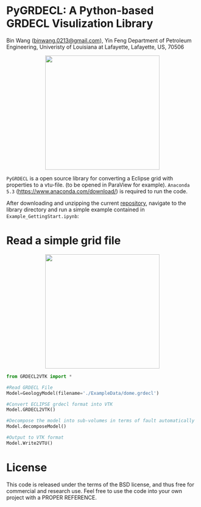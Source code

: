 PyGRDECL: A Python-based GRDECL Visulization Library
==============================================================================================
Bin Wang (binwang.0213@gmail.com), Yin Feng
Department of Petroleum Engineering, Univeristy of Louisiana at Lafayette, Lafayette, US, 70506

<p align="center">
  <img src = "https://github.com/BinWang0213/PyGRDECL/blob/master/img/GridPreview.png" height="300">
</p>

`PyGRDECL` is a open source library for converting a Eclipse grid with properties to a vtu-file.
(to be opened in ParaView for example). `Anaconda 5.3` (https://www.anaconda.com/download/) is required to run the code. 

After downloading and unzipping the current <a href="https://github.com/BinWang0213/PyGRDECL/archive/master.zip">repository</a>, navigate to the library directory and run a simple example contained in `Example_GettingStart.ipynb`:

# Read a simple grid file

<p align="center">
  <img src = "https://github.com/BinWang0213/PyGRDECL/blob/master/img/DomeModel.png" height="300">
</p>

```python
from GRDECL2VTK import * 

#Read GRDECL File
Model=GeologyModel(filename='./ExampleData/dome.grdecl')

#Convert ECLIPSE grdecl format into VTK
Model.GRDECL2VTK()

#Decompose the model into sub-volumes in terms of fault automatically
Model.decomposeModel()

#Output to VTK format
Model.Write2VTU()
```


# License

This code is released under the terms of the BSD license, and thus free for commercial and research use. Feel free to use the code into your own project with a PROPER REFERENCE.  
